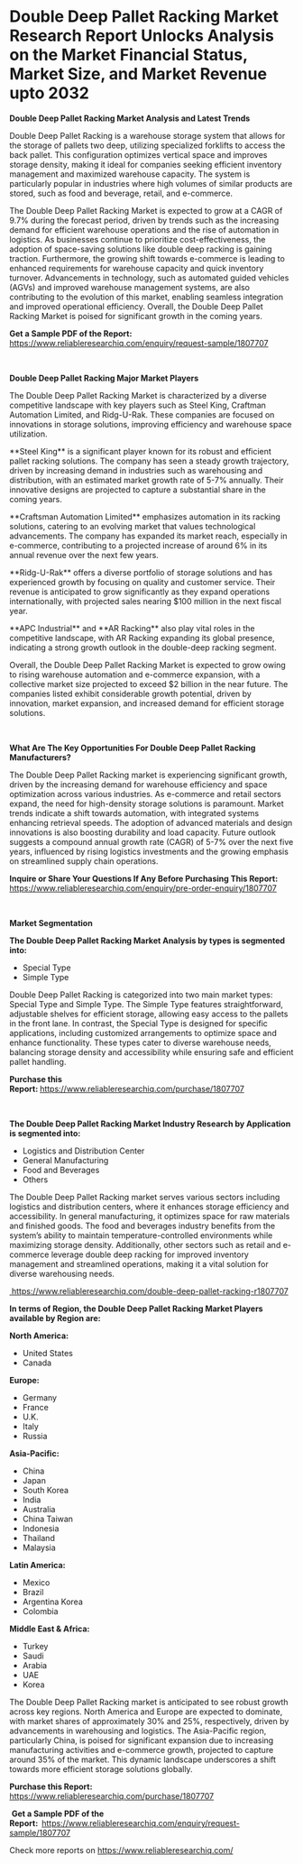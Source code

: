 <p><h1>Double Deep Pallet Racking Market Research Report Unlocks Analysis on the Market Financial Status, Market Size, and Market Revenue upto 2032</h1></p><p><strong>Double Deep Pallet Racking Market Analysis and Latest Trends</strong></p>
<p><p>Double Deep Pallet Racking is a warehouse storage system that allows for the storage of pallets two deep, utilizing specialized forklifts to access the back pallet. This configuration optimizes vertical space and improves storage density, making it ideal for companies seeking efficient inventory management and maximized warehouse capacity. The system is particularly popular in industries where high volumes of similar products are stored, such as food and beverage, retail, and e-commerce.</p><p>The Double Deep Pallet Racking Market is expected to grow at a CAGR of 9.7% during the forecast period, driven by trends such as the increasing demand for efficient warehouse operations and the rise of automation in logistics. As businesses continue to prioritize cost-effectiveness, the adoption of space-saving solutions like double deep racking is gaining traction. Furthermore, the growing shift towards e-commerce is leading to enhanced requirements for warehouse capacity and quick inventory turnover. Advancements in technology, such as automated guided vehicles (AGVs) and improved warehouse management systems, are also contributing to the evolution of this market, enabling seamless integration and improved operational efficiency. Overall, the Double Deep Pallet Racking Market is poised for significant growth in the coming years.</p></p>
<p><strong>Get a Sample PDF of the Report:&nbsp;</strong> <a href="https://www.reliableresearchiq.com/enquiry/request-sample/1807707?utm_campaign=2243&utm_medium=2&utm_source=Github&utm_content=ia&utm_term=19022025&utm_id=double-deep-pallet-racking">https://www.reliableresearchiq.com/enquiry/request-sample/1807707</a></p>
<p>&nbsp;</p>
<p><strong>Double Deep Pallet Racking Major Market Players</strong></p>
<p><p>The Double Deep Pallet Racking Market is characterized by a diverse competitive landscape with key players such as Steel King, Craftman Automation Limited, and Ridg-U-Rak. These companies are focused on innovations in storage solutions, improving efficiency and warehouse space utilization.</p><p>**Steel King** is a significant player known for its robust and efficient pallet racking solutions. The company has seen a steady growth trajectory, driven by increasing demand in industries such as warehousing and distribution, with an estimated market growth rate of 5-7% annually. Their innovative designs are projected to capture a substantial share in the coming years.</p><p>**Craftsman Automation Limited** emphasizes automation in its racking solutions, catering to an evolving market that values technological advancements. The company has expanded its market reach, especially in e-commerce, contributing to a projected increase of around 6% in its annual revenue over the next few years.</p><p>**Ridg-U-Rak** offers a diverse portfolio of storage solutions and has experienced growth by focusing on quality and customer service. Their revenue is anticipated to grow significantly as they expand operations internationally, with projected sales nearing $100 million in the next fiscal year.</p><p>**APC Industrial** and **AR Racking** also play vital roles in the competitive landscape, with AR Racking expanding its global presence, indicating a strong growth outlook in the double-deep racking segment.</p><p>Overall, the Double Deep Pallet Racking Market is expected to grow owing to rising warehouse automation and e-commerce expansion, with a collective market size projected to exceed $2 billion in the near future. The companies listed exhibit considerable growth potential, driven by innovation, market expansion, and increased demand for efficient storage solutions.</p></p>
<p>&nbsp;</p>
<p><strong>What Are The Key Opportunities For Double Deep Pallet Racking Manufacturers?</strong></p>
<p><p>The Double Deep Pallet Racking market is experiencing significant growth, driven by the increasing demand for warehouse efficiency and space optimization across various industries. As e-commerce and retail sectors expand, the need for high-density storage solutions is paramount. Market trends indicate a shift towards automation, with integrated systems enhancing retrieval speeds. The adoption of advanced materials and design innovations is also boosting durability and load capacity. Future outlook suggests a compound annual growth rate (CAGR) of 5-7% over the next five years, influenced by rising logistics investments and the growing emphasis on streamlined supply chain operations.</p></p>
<p><strong>Inquire or Share Your Questions If Any Before Purchasing This Report:</strong> <a href="https://www.reliableresearchiq.com/enquiry/pre-order-enquiry/1807707?utm_campaign=2243&utm_medium=2&utm_source=Github&utm_content=ia&utm_term=19022025&utm_id=double-deep-pallet-racking">https://www.reliableresearchiq.com/enquiry/pre-order-enquiry/1807707</a></p>
<p>&nbsp;</p>
<p><strong>Market Segmentation</strong></p>
<p><strong>The Double Deep Pallet Racking Market Analysis by types is segmented into:</strong></p>
<p><ul><li>Special Type</li><li>Simple Type</li></ul></p>
<p><p>Double Deep Pallet Racking is categorized into two main market types: Special Type and Simple Type. The Simple Type features straightforward, adjustable shelves for efficient storage, allowing easy access to the pallets in the front lane. In contrast, the Special Type is designed for specific applications, including customized arrangements to optimize space and enhance functionality. These types cater to diverse warehouse needs, balancing storage density and accessibility while ensuring safe and efficient pallet handling.</p></p>
<p><strong>Purchase this Report:&nbsp;</strong><a href="https://www.reliableresearchiq.com/purchase/1807707?utm_campaign=2243&utm_medium=2&utm_source=Github&utm_content=ia&utm_term=19022025&utm_id=double-deep-pallet-racking">https://www.reliableresearchiq.com/purchase/1807707</a></p>
<p>&nbsp;</p>
<p><strong>The Double Deep Pallet Racking Market Industry Research by Application is segmented into:</strong></p>
<p><ul><li>Logistics and Distribution Center</li><li>General Manufacturing</li><li>Food and Beverages</li><li>Others</li></ul></p>
<p><p>The Double Deep Pallet Racking market serves various sectors including logistics and distribution centers, where it enhances storage efficiency and accessibility. In general manufacturing, it optimizes space for raw materials and finished goods. The food and beverages industry benefits from the system’s ability to maintain temperature-controlled environments while maximizing storage density. Additionally, other sectors such as retail and e-commerce leverage double deep racking for improved inventory management and streamlined operations, making it a vital solution for diverse warehousing needs.</p></p>
<p><a href="https://www.reliableresearchiq.com/double-deep-pallet-racking-r1807707?utm_campaign=2243&utm_medium=2&utm_source=Github&utm_content=ia&utm_term=19022025&utm_id=double-deep-pallet-racking">&nbsp;https://www.reliableresearchiq.com/double-deep-pallet-racking-r1807707</a></p>
<p><strong>In terms of Region, the Double Deep Pallet Racking Market Players available by Region are:</strong></p>
<p>
    <p> <strong> North America: </strong>
        <ul>
            <li>United States</li>
            <li>Canada</li>
        </ul>
        </p> 
    <p> <strong> Europe: </strong>
        <ul>
            <li>Germany</li>
            <li>France</li>
            <li>U.K.</li>
            <li>Italy</li>
            <li>Russia</li>
        </ul>
        </p> 
    <p> <strong> Asia-Pacific: </strong>
        <ul>
            <li>China</li>
            <li>Japan</li>
            <li>South Korea</li>
            <li>India</li>
            <li>Australia</li>
            <li>China Taiwan</li>
            <li>Indonesia</li>
            <li>Thailand</li>
            <li>Malaysia</li>
        </ul>
        </p> 
    <p> <strong> Latin America: </strong>
        <ul>
            <li>Mexico</li>
            <li>Brazil</li>
            <li>Argentina Korea</li>
            <li>Colombia</li>
        </ul>
        </p> 
    <p> <strong> Middle East & Africa: </strong>
        <ul>
            <li>Turkey</li>
            <li>Saudi</li>
            <li>Arabia</li>
            <li>UAE</li>
            <li>Korea</li>
        </ul>
    </p>
    </p>
<p><p>The Double Deep Pallet Racking market is anticipated to see robust growth across key regions. North America and Europe are expected to dominate, with market shares of approximately 30% and 25%, respectively, driven by advancements in warehousing and logistics. The Asia-Pacific region, particularly China, is poised for significant expansion due to increasing manufacturing activities and e-commerce growth, projected to capture around 35% of the market. This dynamic landscape underscores a shift towards more efficient storage solutions globally.</p></p>
<p><strong>Purchase this Report: </strong><a href="https://www.reliableresearchiq.com/purchase/1807707?utm_campaign=2243&utm_medium=2&utm_source=Github&utm_content=ia&utm_term=19022025&utm_id=double-deep-pallet-racking">https://www.reliableresearchiq.com/purchase/1807707</a></p>
<p>&nbsp;<strong>Get a Sample PDF of the Report:&nbsp;&nbsp;</strong><a href="https://www.reliableresearchiq.com/enquiry/request-sample/1807707?utm_campaign=2243&utm_medium=2&utm_source=Github&utm_content=ia&utm_term=19022025&utm_id=double-deep-pallet-racking">https://www.reliableresearchiq.com/enquiry/request-sample/1807707</a></p>
<p><strong></strong></p>
<p>Check more reports on <a href="https://www.reliableresearchiq.com/?utm_campaign=2243&utm_medium=2&utm_source=Github&utm_content=ia&utm_term=19022025&utm_id=double-deep-pallet-racking">https://www.reliableresearchiq.com/</a></p>